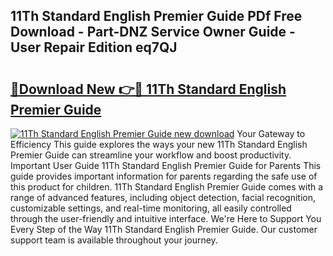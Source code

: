 ## 11Th Standard English Premier Guide PDf Free Download - Part-DNZ Service Owner Guide - User Repair Edition eq7QJ

# <h2><a href="http://bc94513.oget.top/?id=11Th+Standard+English+Premier+Guide">🔗Download New 👉🔴 11Th Standard English Premier Guide</a></h2>

[![11Th Standard English Premier Guide new download](https://i.imgur.com/5g1atiW.png)](http://bc94513.oget.top/?id=11Th+Standard+English+Premier+Guide)
Your Gateway to Efficiency This guide explores the ways your new 11Th Standard English Premier Guide can streamline your workflow and boost productivity. Important User Guide 11Th Standard English Premier Guide for Parents This guide provides important information for parents regarding the safe use of this product for children. 11Th Standard English Premier Guide comes with a range of advanced features, including object detection, facial recognition, customizable settings, and real-time monitoring, all easily controlled through the user-friendly and intuitive interface. We're Here to Support You Every Step of the Way 11Th Standard English Premier Guide. Our customer support team is available throughout your journey.
